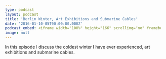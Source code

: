 ```yaml
---
type: podcast
layout: podcast
title: 'Berlin Winter, Art Exhibitions and Submarine Cables'
date: '2016-01-10-05T00:00:00.000Z'
podcast_embed: <iframe width="100%" height="166" scrolling="no" frameborder="no" src="https://w.soundcloud.com/player/?url=https%3A//api.soundcloud.com/tracks/289723713&amp;color=ff5500&amp;auto_play=false&amp;hide_related=false&amp;show_comments=true&amp;show_user=true&amp;show_reposts=false"></iframe>
image: null
---
```


In this episode I discuss the coldest winter I have ever experienced, art exhibitions and submarine cables.
